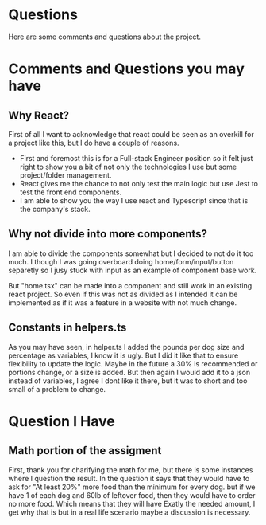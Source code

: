 # Questions

Here are some comments and questions about the project.


# Comments and Questions you may have

## Why React?

First of all I want to acknowledge that react could be seen as an overkill for a project like this, but I do have a couple of reasons.

- First and foremost this is for a Full-stack Engineer position so it felt just right to show you a bit of not only the technologies I use but some project/folder management.
- React gives me the chance to not only test the main logic but use Jest to test the front end components.
- I am able to show you the way I use react and Typescript since that is the company's stack.

## Why not divide into more components?
I am able to divide the components somewhat but I decided to not do it too much. I though I was going overboard doing home/form/input/button separetly so I jusy stuck with input as an example of component base work.

But "home.tsx" can be made into a component and still work in an existing react project. So even if this was not as divided as I intended it can be implemented as if it was a feature in a website with not much change.


## Constants in helpers.ts

As you may have seen, in helper.ts I added the pounds per dog size and percentage as variables, I know it is ugly. But I did it like that to ensure flexibility to update the logic. Maybe in the future a 30% is recommended or portions change, or a size is added. But then again I would add it to a json instead of variables, I agree I dont like it there, but it was to short and too small of a problem to change. 

# Question I Have

## Math portion of the assigment

First, thank you for charifying the math for me, but there is some instances where I question the result. In the question it says that they would have to ask for "At least 20%" more food than the minimum for every dog. but if we have 1 of each dog and 60lb of leftover food, then they would have to order no more food. Which means that they will have Exatly the needed amount, I get why that is but in a real life scenario maybe a discussion is necessary. 
